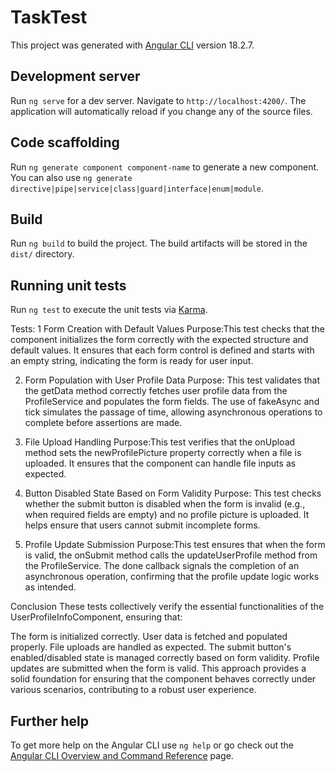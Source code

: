 # TaskTest

This project was generated with [Angular CLI](https://github.com/angular/angular-cli) version 18.2.7.

## Development server

Run `ng serve` for a dev server. Navigate to `http://localhost:4200/`. The application will automatically reload if you change any of the source files.

## Code scaffolding

Run `ng generate component component-name` to generate a new component. You can also use `ng generate directive|pipe|service|class|guard|interface|enum|module`.

## Build

Run `ng build` to build the project. The build artifacts will be stored in the `dist/` directory.

## Running unit tests

Run `ng test` to execute the unit tests via [Karma](https://karma-runner.github.io).

Tests:
1 Form Creation with Default Values
Purpose:This test checks that the component initializes the form correctly with the expected structure and default values. It ensures that each form control is defined and starts with an empty string, indicating the form is ready for user input.

2. Form Population with User Profile Data
Purpose: This test validates that the getData method correctly fetches user profile data from the ProfileService and populates the form fields. The use of fakeAsync and tick simulates the passage of time, allowing asynchronous operations to complete before assertions are made.

3. File Upload Handling
Purpose:This test verifies that the onUpload method sets the newProfilePicture property correctly when a file is uploaded. It ensures that the component can handle file inputs as expected.

4. Button Disabled State Based on Form Validity
Purpose: This test checks whether the submit button is disabled when the form is invalid (e.g., when required fields are empty) and no profile picture is uploaded. It helps ensure that users cannot submit incomplete forms.

5. Profile Update Submission
Purpose:This test ensures that when the form is valid, the onSubmit method calls the updateUserProfile method from the ProfileService. The done callback signals the completion of an asynchronous operation, confirming that the profile update logic works as intended.

Conclusion These tests collectively verify the essential functionalities of the UserProfileInfoComponent, ensuring that:

The form is initialized correctly.
User data is fetched and populated properly.
File uploads are handled as expected.
The submit button's enabled/disabled state is managed correctly based on form validity.
Profile updates are submitted when the form is valid.
This approach provides a solid foundation for ensuring that the component behaves correctly under various scenarios, contributing to a robust user experience.

## Further help

To get more help on the Angular CLI use `ng help` or go check out the [Angular CLI Overview and Command Reference](https://angular.dev/tools/cli) page.
